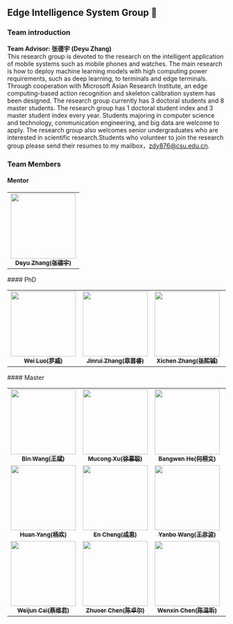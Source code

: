 ## Edge Intelligence System Group 👋

### Team introduction
**Team Advisor: 张德宇 (Deyu Zhang)**<br> 
This research group is devoted to the research on the intelligent application of mobile systems such as mobile phones and watches. The main research is how to deploy machine learning models with high computing power requirements, such as deep learning, to terminals and edge terminals. Through cooperation with Microsoft Asian Research Institute, an edge computing-based action recognition and skeleton calibration system has been designed. The research group currently has 3 doctoral students and 8 master students. The research group has 1 doctoral student index and 3 master student index every year. Students majoring in computer science and technology, communication engineering, and big data are welcome to apply. The research group also welcomes senior undergraduates who are interested in scientific research.Students who volunteer to join the research group please send their resumes to my mailbox，zdy876@csu.edu.cn.





### Team Members

#### Mentor
<table>
<tr>
<td align="center"><a href="https://github.com/Deyujonney"><img src="https://avatars.githubusercontent.com/u/38066171?v=4?s=150" width="150px;" alt=""/><br /><sub><b>Deyu Zhang(张德宇)</b></sub></a><br /></td>
</tr>
</table>
#### PhD
<table>
<tr>
<td align="center"><a href="https://github.com/Rorwey"><img src="https://avatars.githubusercontent.com/u/15143806?v=4?s=150" width="150px;" alt=""/><br /><sub><b>Wei Luo(罗威)</b></sub></a><br /></td>
<td align="center"><a href="https://github.com/ZJR-CSU"><img src="https://avatars.githubusercontent.com/u/25000811?v=4?s=150" width="150px;" alt=""/><br /><sub><b>Jinrui Zhang(章晋睿)</b></sub></a><br /></td>
<td align="center"><a href="https://github.com/ZXiiiC"><img src="https://avatars.githubusercontent.com/u/72813202?v=4?s=150" width="150px;" alt=""/><br /><sub><b>Xichen Zhang(张熙铖)</b></sub></a><br /></td>
<td align="center"><a href="https://github.com/FuchengJia1996"><img src="https://avatars.githubusercontent.com/u/75013397?v=4?s=150" width="150px;" alt=""/><br /><sub><b>Fuchen Jia(贾富城)</b></sub></a><br /></td>
</table>
#### Master
<table>
<tr>
<td align="center"><a href="https://github.com/wangbin1002"><img src="https://avatars.githubusercontent.com/u/26839456?v=4?s=150" width="150px;" alt=""/><br /><sub><b>Bin Wang(王斌)</b></sub></a><br /></td>
<td align="center"><a href="https://github.com/xumucong"><img src="https://avatars.githubusercontent.com/u/29012078?v=4?s=150" width="150px;" alt=""/><br /><sub><b>Mucong Xu(徐慕聪)</b></sub></a><br /></td>
<td align="center"><a href="https://github.com/BangwenHe"><img src="https://avatars.githubusercontent.com/u/32662175?v=4?s=150" width="150px;" alt=""/><br /><sub><b>Bangwen He(何榜文)</b></sub></a><br /></td>
<td align="center"><a href="https://github.com/Geeksun2018"><img src="https://avatars.githubusercontent.com/u/42086593?v=4?s=150" width="150px;" alt=""/><br /><sub><b>Wang Sun(孙旺)</b></sub></a><br /></td>
</tr>
<tr>
<td align="center"><a href="https://github.com/SheepHuan"><img src="https://avatars.githubusercontent.com/u/48245110?v=4?s=150" width="150px;" alt=""/><br /><sub><b>Huan Yang(杨欢)</b></sub></a><br /></td>
<td align="center"><a href="https://github.com/OrangeFower"><img src="https://avatars.githubusercontent.com/u/50410627?v=4?s=150" width="150px;" alt=""/><br /><sub><b>En Cheng(成恩)</b></sub></a><br /></td>
<td align="center"><a href="https://github.com/wangyanbo1993"><img src="https://avatars.githubusercontent.com/u/53209910?v=4?s=150" width="150px;" alt=""/><br /><sub><b>Yanbo Wang(王彦波)</b></sub></a><br /></td>
<td align="center"><a href="https://github.com/chestnut0912"><img src="https://avatars.githubusercontent.com/u/76651653?v=4?s=150" width="150px;" alt=""/><br /><sub><b>Yunhao Li(李云皓)</b></sub></a><br /></td>
</tr>
<tr>
<td align="center"><a href="https://github.com/TsaiVikin"><img src="https://avatars.githubusercontent.com/u/78303554?v=4?s=150" width="150px;" alt=""/><br /><sub><b>Weijun Cai(蔡维君)</b></sub></a><br /></td>
<td align="center"><a href="https://github.com/chenzhuoer"><img src="https://avatars.githubusercontent.com/u/82086797?v=4?s=150" width="150px;" alt=""/><br /><sub><b>Zhuoer Chen(陈卓尔)</b></sub></a><br /></td>
<td align="center"><a href="https://github.com/Storagebox828"><img src="https://avatars.githubusercontent.com/u/102845669?v=4?s=150" width="150px;" alt=""/><br /><sub><b>Wenxin Chen(陈温昕)</b></sub></a><br /></td>
</tr>
</table>

